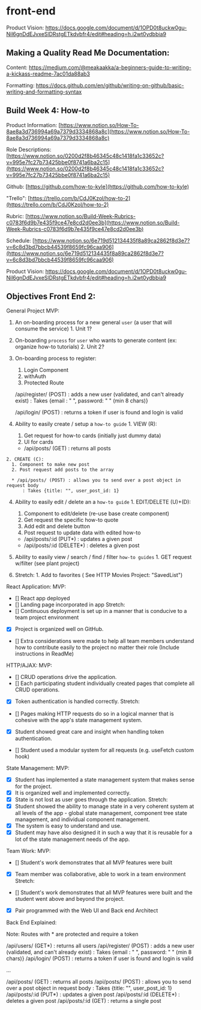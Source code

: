 # front-end

Product Vision: https://docs.google.com/document/d/1OPD0t8uckw0gu-Nil6gnDdEJvxeSlDRstgETkdvbfr4/edit#heading=h.i2wt0ydbbia9

## Making a Quality Read Me Documentation:

Content:
https://medium.com/@meakaakka/a-beginners-guide-to-writing-a-kickass-readme-7ac01da88ab3

Formatting:
https://docs.github.com/en/github/writing-on-github/basic-writing-and-formatting-syntax


## Build Week 4: How-to

Product Information: [https://www.notion.so/How-To-8ae8a3d736994a69a7379d3334868a8c](https://www.notion.so/How-To-8ae8a3d736994a69a7379d3334868a8c)

Role Descriptions: [https://www.notion.so/0200d2f8b46345c48c1418fa1c33652c?v=995e7fc27b73425bbe0f8741a6ba2c15](https://www.notion.so/0200d2f8b46345c48c1418fa1c33652c?v=995e7fc27b73425bbe0f8741a6ba2c15)

Github: [https://github.com/how-to-kyle](https://github.com/how-to-kyle)

"Trello": [https://trello.com/b/CdJ0Kzol/how-to-2](https://trello.com/b/CdJ0Kzol/how-to-2)

Rubric: [https://www.notion.so/Build-Week-Rubrics-c0783f6d9b7e435f9ce47e8cd2d0ee3b](https://www.notion.so/Build-Week-Rubrics-c0783f6d9b7e435f9ce47e8cd2d0ee3b)

Schedule: [https://www.notion.so/6e719d512134435f8a89ca2862f8d3e7?v=6c8d3bd7bbcb44539f8659fc96caa906](https://www.notion.so/6e719d512134435f8a89ca2862f8d3e7?v=6c8d3bd7bbcb44539f8659fc96caa906)

Product Vision: https://docs.google.com/document/d/1OPD0t8uckw0gu-Nil6gnDdEJvxeSlDRstgETkdvbfr4/edit#heading=h.i2wt0ydbbia9

## Objectives Front End 2:

General Project MVP:
  1. An on-boarding process for a new general `user` (a user that will consume the service)
    1. Unit 1?

  2. On-boarding `process` for `user` who wants to generate content (ex: organize how-to tutorials)
    2. Unit 2?

  3. On-boarding process to register:
      1. Login Component
        1. withAuth 
        2. Protected Route

        /api/register/ (POST) : adds a new user (validated, and can't already exist)
          : Takes {email : " ", password: " " (min 8 chars)}

        /api/login/ (POST) : returns a token if user is found and login is valid

  3. Ability to easily create / setup a `how-to guide`
    1. VIEW (R):
      1. Get request for how-to cards (initially just dummy data)
      2. UI for cards

      * /api/posts/ (GET) : returns all posts
    
    2. CREATE (C):
      1. Component to make new post 
      2. Post request add posts to the array

      * /api/posts/ (POST) : allows you to send over a post object in request body
          : Takes {title: "", user_post_id: 1}

  4. Ability to easily edit / delete an a `how-to guide`
    1. EDIT/DELETE (U)+(D):
      1. Component to edit/delete (re-use base create component)
      2. Get request the specific how-to quote
      3. Add edit and delete button
      4. Post request to update data with edited how-to

      * /api/posts/:id (PUT*) : updates a given post
      * /api/posts/:id (DELETE*) : deletes a given post

  5. Ability to easily view / search / find / filter `how-to guides`
    1. GET request w/filter (see plant project)

  6. Stretch:
    1. Add to favorites ( See HTTP Movies Project: "SavedList")

React Application:
  MVP:
  - [] React app deployed
  - [] Landing page incorporated in app
  Stretch: 
  - [] Continuous deployment is set up in a manner that is conducive to a team project environment
  - [x] Project is organized well on GitHub.
  - [] Extra considerations were made to help all team members understand how to contribute easily to the project no matter their role (Include instructions in ReadMe)

HTTP/AJAX: 
  MVP:
  - [] CRUD operations drive the application. 
  - [] Each participating student individually created pages that complete all CRUD operations. 
  - [x] Token authentication is handled correctly.
  Stretch: 
  - [] Pages making HTTP requests do so in a logical manner that is cohesive with the app's state management system. 
  - [x] Student showed great care and insight when handling token authentication. 
  - [] Student used a modular system for all requests (e.g. useFetch custom hook)

State Management:
  MVP:
  - [x] Student has implemented a state management system that makes sense for the project.
  - [x] It is organized well and implemented correctly.
  - [x] State is not lost as user goes through the application.
  Stretch:
  - [x] Student showed the ability to manage state in a very coherent system at all levels of the app - global state management, component tree state management, and individual component management. 
  - [x] The system is easy to understand and use. 
  - [x] Student may have also designed it in such a way that it is reusable for a lot of the state management needs of the app.

Team Work:
  MVP:
  - [] Student's work demonstrates that all MVP features were built
  - [x] Team member was collaborative, able to work in a team environment
  Stretch:
  - [] Student's work demonstrates that all MVP features were built and the student went above and beyond the project.
  - [x] Pair programmed with the Web UI and Back end Architect


Back End Explained:

Note: Routes with * are protected and require a token

/api/users/ (GET*) : returns all users
/api/register/ (POST) : adds a new user (validated, and can't already exist)
    : Takes {email : " ", password: " " (min 8 chars)}
/api/login/ (POST) : returns a token if user is found and login is valid

...

/api/posts/ (GET) : returns all posts
/api/posts/ (POST) : allows you to send over a post object in request body
    : Takes {title: "", user_post_id: 1}
/api/posts/:id (PUT*) : updates a given post
/api/posts/:id (DELETE*) : deletes a given post
/api/posts/:id (GET) : returns a single post